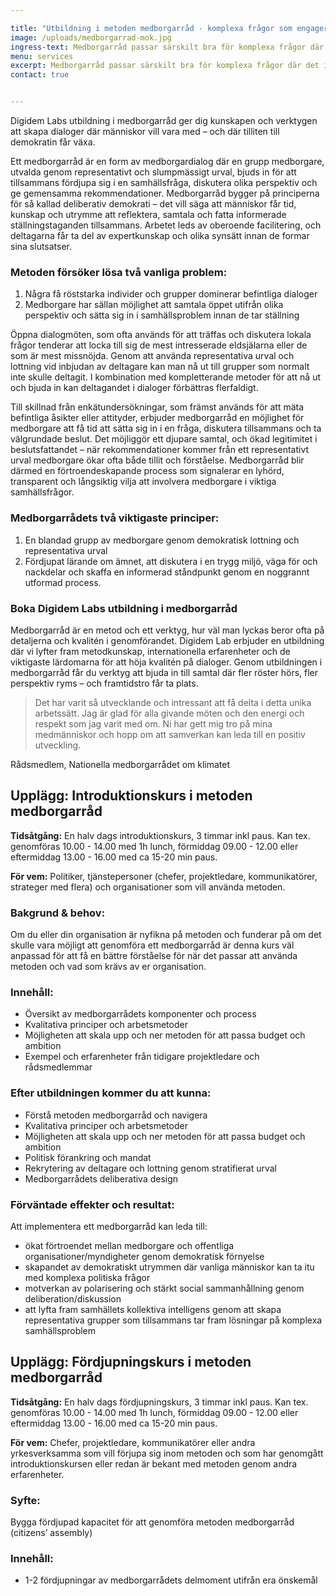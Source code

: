 ```yaml
---

title: "Utbildning i metoden medborgarråd - komplexa frågor som engagerar på djupet"
image: /uploads/medborgarrad-mok.jpg
ingress-text: Medborgarråd passar särskilt bra för komplexa frågor där det inte finns enkla lösningar – och där det är viktigt att ta del av medborgarnas värderingar, prioriteringar och resonemang på djupet.
menu: services
excerpt: Medborgarråd passar särskilt bra för komplexa frågor där det inte finns enkla lösningar – och där det är viktigt att ta del av medborgarnas värderingar, prioriteringar och resonemang på djupet.
contact: true


---
```



 Digidem Labs utbildning i medborgarråd ger dig kunskapen och verktygen att skapa dialoger där människor vill vara med – och där tilliten till demokratin får växa.

Ett medborgarråd är en form av medborgardialog där en grupp medborgare, utvalda genom representativt och slumpmässigt urval, bjuds in för att tillsammans fördjupa sig i en samhällsfråga, diskutera olika perspektiv och ge gemensamma rekommendationer. Medborgarråd bygger på principerna för så kallad deliberativ demokrati – det vill säga att människor får tid, kunskap och utrymme att reflektera, samtala och fatta informerade ställningstaganden tillsammans. Arbetet leds av oberoende facilitering, och deltagarna får ta del av expertkunskap och olika synsätt innan de formar sina slutsatser.

### Metoden försöker lösa två vanliga problem:
1. Några få röststarka individer och grupper dominerar befintliga dialoger
2. Medborgare har sällan möjlighet att samtala öppet utifrån olika perspektiv och sätta sig in i samhällsproblem innan de tar ställning 

Öppna dialogmöten, som ofta används för att träffas och diskutera lokala frågor tenderar att locka till sig de mest intresserade eldsjälarna eller de som är mest missnöjda. Genom att använda representativa urval och lottning vid inbjudan av deltagare kan man nå ut till grupper som normalt inte skulle deltagit. I kombination med kompletterande metoder för att nå ut och bjuda in kan deltagandet i dialoger förbättras flerfaldigt.

Till skillnad från enkätundersökningar, som främst används för att mäta befintliga åsikter eller attityder, erbjuder medborgarråd en möjlighet för medborgare att få tid att sätta sig in i en fråga, diskutera tillsammans och ta välgrundade beslut. Det möjliggör ett djupare samtal, och ökad legitimitet i beslutsfattandet – när rekommendationer kommer från ett representativt urval medborgare ökar ofta både tillit och förståelse. Medborgarråd blir därmed en förtroendeskapande process som signalerar en lyhörd, transparent och långsiktig vilja att involvera medborgare i viktiga samhällsfrågor.

### Medborgarrådets två viktigaste principer:
1. En blandad grupp av medborgare genom demokratisk lottning och representativa urval
2. Fördjupat lärande om ämnet, att diskutera i en trygg miljö, väga för och nackdelar och skaffa en informerad ståndpunkt genom en noggrannt utformad process.


### Boka Digidem Labs utbildning i medborgarråd
Medborgarråd är en metod och ett verktyg, hur väl man lyckas beror ofta på detaljerna och kvalitén i genomförandet. Digidem Lab erbjuder en utbildning där vi lyfter fram metodkunskap, internationella erfarenheter och de viktigaste lärdomarna för att höja kvalitén på dialoger.
Genom utbildningen i medborgarråd får du verktyg att bjuda in till samtal där fler röster hörs, fler perspektiv ryms – och framtidstro får ta plats.

> Det har varit så utvecklande och intressant att få delta i detta unika arbetssätt. Jag är glad för alla givande möten och den energi och respekt som jag varit med om. Ni har gett mig tro på mina medmänniskor och hopp om att samverkan kan leda till en positiv utveckling.
<p class="small">Rådsmedlem, Nationella medborgarrådet om klimatet</p>

## Upplägg: Introduktionskurs i metoden medborgarråd

**Tidsåtgång:** En halv dags introduktionskurs, 3 timmar inkl paus. 
Kan tex. genomföras 10.00 - 14.00 med 1h lunch, förmiddag 09.00 - 12.00 eller eftermiddag 13.00 - 16.00 med ca 15-20 min paus.

**För vem:** Politiker, tjänstepersoner (chefer, projektledare, kommunikatörer, strateger med flera) och organisationer som vill använda metoden.

### Bakgrund & behov:
Om du eller din organisation är nyfikna på metoden och funderar på om det skulle vara möjligt att genomföra ett medborgarråd är denna kurs väl anpassad för att få en bättre förståelse för när det passar att använda metoden och vad som krävs av er organisation. 

### Innehåll:
- Översikt av medborgarrådets komponenter och process
- Kvalitativa principer och arbetsmetoder
- Möjligheten att skala upp och ner metoden för att passa budget och ambition
- Exempel och erfarenheter från tidigare projektledare och rådsmedlemmar

### Efter utbildningen kommer du att kunna:
- Förstå metoden medborgarråd och navigera
- Kvalitativa principer och arbetsmetoder
- Möjligheten att skala upp och ner metoden för att passa budget och ambition
- Politisk förankring och mandat
- Rekrytering av deltagare och lottning genom stratifierat urval
- Medborgarrådets deliberativa design

### Förväntade effekter och resultat:
Att implementera ett medborgarråd kan leda till:
- ökat förtroendet mellan medborgare och offentliga organisationer/myndigheter genom demokratisk förnyelse
- skapandet av demokratiskt utrymmen där vanliga människor kan ta itu med komplexa politiska frågor
- motverkan av polarisering och stärkt social sammanhållning genom deliberation/diskussion
- att lyfta fram samhällets kollektiva intelligens genom att skapa representativa grupper som tillsammans tar fram lösningar på komplexa samhällsproblem


## Upplägg: Fördjupningskurs i metoden medborgarråd

**Tidsåtgång:** En halv dags fördjupningskurs, 3 timmar inkl paus. 
Kan tex. genomföras 10.00 - 14.00 med 1h lunch, förmiddag 09.00 - 12.00 eller eftermiddag 13.00 - 16.00 med ca 15-20 min paus.

**För vem:** Chefer, projektledare, kommunikatörer eller andra yrkesverksamma som vill förjupa sig inom metoden och som har genomgått introduktionskursen eller redan är bekant med metoden genom andra erfarenheter.

### Syfte:
Bygga fördjupad kapacitet för att genomföra metoden medborgarråd (citizens’ assembly)

### Innehåll:
- 1-2 fördjupningar av medborgarrådets delmoment utifrån era önskemål


